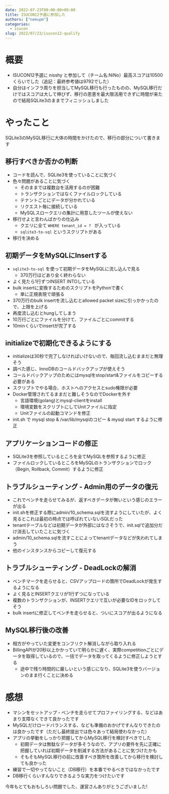 ```yaml
---
date: 2022-07-23T00:00:00+09:00
title: ISUCON12予選に参加した
authors: ["nemupm"]
categories:
  - isucon
slug: 2022/07/23/isucon12-qualify
---
```


# 概要

- ISUCON12予選に nisshy と参加して（チーム名:NiNo）最高スコアは10500くらいでした（追記：最終参考値は9792でした）
- 自分はインフラ周りを担当してMySQL移行も行ったものの、MySQL移行だけではスコアは大して伸びず、移行の恩恵を最大限活用できずに時間が来たので結局SQLite3のままでフィニッシュしました

# やったこと

SQLite3のMySQL移行に大体の時間をかけたので、移行の部分について書きます

## 移行すべきか否かの判断

- コードを読んで、SQLite3を使っていることに気づく
- 色々問題があることに気づく
  - そのままでは複数台を活用するのが困難
  - トランザクションではなくファイルロックしている
  - テナントごとにデータが分かれている
  - リクエスト毎に接続している
  - MySQLスロークエリの集計に用意したツールが使えない
- 移行せよと言わんばかりの仕込み
  - クエリに全て `WHERE tenant_id = ? ` が入っている
  - `sqlite3-to-sql` というスクリプトがある
- 移行を決める

## 初期データをMySQLにInsertする

- `sqlite3-to-sql` を使って初期データをMySQLに流し込んで見る
  - 370万行ほどあり全く終わらない
- よく見たら1行ずつINSERT INTOしている
- bulk insertに変換するためのスクリプトをPythonで書く
  - 単に正規表現で頑張る
- 370万行のbulk insertを流し込むとallowed packet sizeに引っかかったので、上限を上げる
- 再度流し込むとhungしてしまう
- 10万行ごとにファイルを分けて、ファイルごとにcommitする
- 10minくらいでinsertが完了する

## initializeで初期化できるようにする

- initializeは30秒で完了しなければいけないので、毎回流し込むままだと無理そう
- 調べた感じ、InnoDBのコールドバックアップが使えそう
- コールドバックアップのためにはmysqlをstop/start&ファイルをコピーする必要がある
- スクリプトでやる場合、ホストへのアクセスとsudo権限が必要
- Docker管理されてるままだと難しそうなのでDockerを外す
  - 言語環境(golang)とmysql-clientをinstall
  - 環境変数をスクリプトにしてUnitファイルに指定
  - Unitファイルの起動コマンドを修正
- init.sh で mysql stop & /var/lib/mysqlのコピー & mysql start するように修正

## アプリケーションコードの修正

- SQLite3を参照しているところを全てMySQLを参照するように修正
- ファイルロックしているところをMySQLのトランザクションでロック（Begin, Rollback, Commit）するように修正

## トラブルシューティング - Admin用のデータの復元

- これでベンチを走らせてみるが、返すべきデータが無いという感じのエラーが出る
- init.shを修正する際にadmin/10_schema.sqlを流すようにしていたが、よく見るとこれは最初の時点では呼ばれていないSQLだった
- tenantテーブルなどは初期データが外部にはなさそうで、init.sqlで追加分だけ消去していたことに気づく
- admin/10_schema.sqlを流すことによってtenantデータなどが失われてしまう
- 他のインスタンスからコピーして復元する

## トラブルシューティング - DeadLockの解消

- ベンチマークを走らせると、CSVアップロードの箇所でDeadLockが発生するようになる
- よく見るとINSERTクエリが1行ずつになっている
- 複数のトランザクションが、INSERTクエリで互いが必要なIDをロックしてそう
- bulk insertに修正してベンチを走らせると、ついにスコアが出るようになる

## MySQL移行後の改善

- 相方がやっていた変更をコンフリクト解消しながら取り入れる
- BillingAPIが20秒以上かかっていて明らかに遅く、実際competitionごとにデータを取得しているので、一括でデータを取ってくるように修正しようとする
  - 途中で残り時間的に厳しいという感じになり、SQLite3を使うバージョンのまま行くことに決める

# 感想

- マシンをセットアップ・ベンチを走らせてプロファイリングする、などはあまり支障なくできて良かったです
- MySQLだけロードバランスする、なども準備のおかげですんなりできたのは良かったです（ただし最終提出では色々あって結局使わなかった）
- アプリの挙動をしっかり把握してからMySQL移行を検討すべきでした
  - 初期データは無駄なデータが多そうなので、アプリの要件を先に正確に把握していれば初期データを削減する方法があることに気づけたかも
  - そもそもMySQL移行の前に改善すべき箇所を改善してから移行を検討しても良かった
- 練習で一切やってないこと（DB移行）を本番でやるべきではなかったです
- DB移行くらいすんなりできるような実力をつけたいです

今年もとてもおもしろい問題でした、運営さんありがとうございました!
